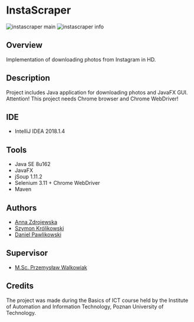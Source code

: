 # InstaScraper
![instascraper main](https://user-images.githubusercontent.com/15147818/41120998-83a5b472-6a97-11e8-824a-76a486d78dac.PNG)
![instascraper info](https://user-images.githubusercontent.com/15147818/41120332-8330b8a4-6a95-11e8-8490-69d68544cd08.PNG)

## Overview
Implementation of downloading photos from Instagram in HD.

## Description
Project includes Java application for downloading photos and JavaFX GUI. Attention! This project needs Chrome browser and Chrome WebDriver!

## IDE
- IntelliJ IDEA 2018.1.4

## Tools
- Java SE 8u162
- JavaFX
- jSoup 1.11.2
- Selenium 3.11 + Chrome WebDriver
- Maven

## Authors
- [Anna Zdrojewska](https://github.com/SideCut13)
- [Szymon Królikowski](https://github.com/Krolik23)
- [Daniel Pawlikowski](https://github.com/pawlikx)

## Supervisor
- [M.Sc. Przemysław Walkowiak](https://sin.put.poznan.pl/people/details/przemyslaw.walkowiak)

## Credits
The project was made during the Basics of ICT course held by the Institute of Automation and Information Technology, Poznan University of Technology. 
